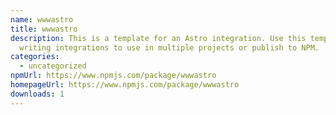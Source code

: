 ```yaml
---
name: wwwastro
title: wwwastro
description: This is a template for an Astro integration. Use this template for
  writing integrations to use in multiple projects or publish to NPM.
categories:
  - uncategorized
npmUrl: https://www.npmjs.com/package/wwwastro
homepageUrl: https://www.npmjs.com/package/wwwastro
downloads: 1
---
```

